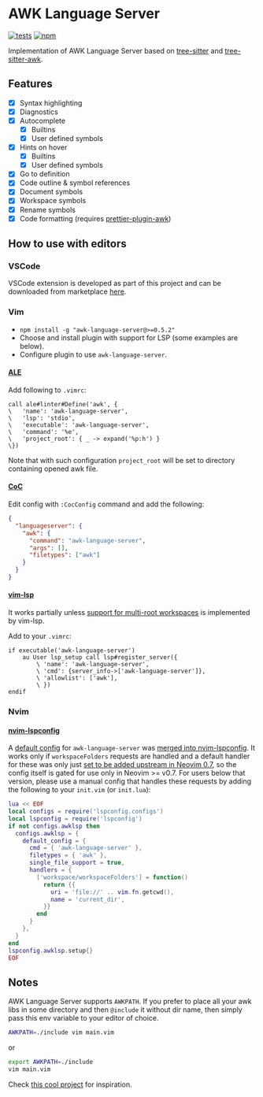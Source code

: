 # AWK Language Server

[![tests](https://github.com/Beaglefoot/awk-language-server/actions/workflows/tests.yml/badge.svg)](https://github.com/Beaglefoot/awk-language-server/actions/workflows/tests.yml)
[![npm](https://img.shields.io/npm/v/awk-language-server)](https://www.npmjs.com/package/awk-language-server)

Implementation of AWK Language Server based on [tree-sitter](https://github.com/tree-sitter/tree-sitter) and [tree-sitter-awk](https://github.com/Beaglefoot/tree-sitter-awk).

## Features

- [x] Syntax highlighting
- [x] Diagnostics
- [x] Autocomplete
  - [x] Builtins
  - [x] User defined symbols
- [x] Hints on hover
  - [x] Builtins
  - [x] User defined symbols
- [x] Go to definition
- [x] Code outline & symbol references
- [x] Document symbols
- [x] Workspace symbols
- [x] Rename symbols
- [x] Code formatting (requires [prettier-plugin-awk](https://github.com/Beaglefoot/prettier-plugin-awk))

## How to use with editors

### VSCode

VSCode extension is developed as part of this project and can be downloaded from marketplace [here](https://marketplace.visualstudio.com/items?itemName=beaglefoot.awk-ide-vscode).

### Vim

- `npm install -g "awk-language-server@>=0.5.2"`
- Choose and install plugin with support for LSP (some examples are below).
- Configure plugin to use `awk-language-server`.

#### [ALE](https://github.com/dense-analysis/ale)

Add following to `.vimrc`:
```vim
call ale#linter#Define('awk', {
\   'name': 'awk-language-server',
\   'lsp': 'stdio',
\   'executable': 'awk-language-server',
\   'command': '%e',
\   'project_root': { _ -> expand('%p:h') }
\})
```

Note that with such configuration `project_root` will be set to directory containing opened awk file.

#### [CoC](https://github.com/neoclide/coc.nvim)

Edit config with `:CocConfig` command and add the following:
```json
{
  "languageserver": {
    "awk": {
      "command": "awk-language-server",
      "args": [],
      "filetypes": ["awk"]
    }
  }
}
```

#### [vim-lsp](https://github.com/prabirshrestha/vim-lsp)

It works partially unless [support for multi-root workspaces](https://github.com/prabirshrestha/vim-lsp/issues/1069)
is implemented by vim-lsp.

Add to your `.vimrc`:
```vim
if executable('awk-language-server')
    au User lsp_setup call lsp#register_server({
        \ 'name': 'awk-language-server',
        \ 'cmd': {server_info->['awk-language-server']},
        \ 'allowlist': ['awk'],
        \ })
endif
```

### Nvim

#### [nvim-lspconfig](https://github.com/neovim/nvim-lspconfig)

A [default config](https://github.com/neovim/nvim-lspconfig/blob/master/doc/server_configurations.md#awk_ls)
for `awk-language-server` was
[merged into nvim-lspconfig](https://github.com/neovim/nvim-lspconfig/pull/1665#event-5938617547).
It works only if `workspaceFolders` requests are handled and a default
handler for these was only just
[set to be added upstream in Neovim 0.7](https://github.com/neovim/neovim/pull/17149/), so
the config itself is gated for use only in Neovim >= v0.7. For users below that version,
please use a manual config that handles these requests by adding the following to your
`init.vim` (or `init.lua`):
```lua
lua << EOF
local configs = require('lspconfig.configs')
local lspconfig = require('lspconfig')
if not configs.awklsp then
  configs.awklsp = {
    default_config = {
      cmd = { 'awk-language-server' },
      filetypes = { 'awk' },
      single_file_support = true,
      handlers = {
        ['workspace/workspaceFolders'] = function()
          return {{
            uri = 'file://' .. vim.fn.getcwd(),
            name = 'current_dir',
          }}
        end
      }
    },
  }
end
lspconfig.awklsp.setup{}
EOF
```

## Notes

AWK Language Server supports `AWKPATH`. If you prefer to place all your awk libs in some directory
and then `@include` it without dir name, then simply pass this env variable to your editor of choice.

```sh
AWKPATH=./include vim main.vim
```

or

```sh
export AWKPATH=./include
vim main.vim
```

Check [this cool project](https://github.com/djanderson/aho) for inspiration.
